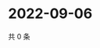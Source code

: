 # 2022-09-06

共 0 条

<!-- BEGIN WEIBO -->
<!-- 最后更新时间 Tue Sep 06 2022 14:13:45 GMT+0800 (China Standard Time) -->

<!-- END WEIBO -->
